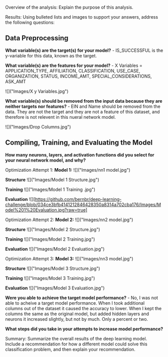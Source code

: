 Overview of the analysis: Explain the purpose of this analysis.

Results: Using bulleted lists and images to support your answers, address the following questions:

## Data Preprocessing

**What variable(s) are the target(s) for your model?**
    - IS_SUCCESSFUL is the y-variable for this data, known as the target. 

**What variable(s) are the features for your model?**
    - X Variables = APPLICATION_TYPE, AFFILIATION, CLASSIFICATION, USE_CASE, ORGANIZATION, STATUS, INCOME_AMT, SPECIAL_CONSIDERATIONS, ASK_AMT

![]("Images/X y Variables.jpg")

**What variable(s) should be removed from the input data because they are neither targets nor features?**
    - EIN and Name should be removed from the data. They are not the target and they are not a feature of this dataset, and therefore is not relevent in this nueral network model. 

![]("Images/Drop Columns.jpg")

## Compiling, Training, and Evaluating the Model

**How many neurons, layers, and activation functions did you select for your neural network model, and why?**

Optimization Attempt 1:
**Model 1:** 
![]("Images/nn1 model.jpg")

**Structure**
![]("Images/Model 1 Structure.jpg")

**Training**
![]("Images/Model 1 Training .jpg")

**Evaluation**
![][https://github.com/bernbr/deep-learning-challenge/blob/034ce3bfb4141212846428350a8314a702cba176/Images/Model%201%20Evaluation.jpg?raw=true]


Optimization Attempt 2:
**Model 2:** 
![]("Images/nn2 model.jpg")

**Structure**
![]("Images/Model 2 Structure.jpg")

**Training**
![]("Images/Model 2 Training.jpg")

**Evaluation**
![]("Images/Model 2 Evaluation.jpg")


Optimization Attempt 3:
**Model 3:** 
![]("Images/nn3 model.jpg")

**Structure**
![]("Images/Model 3 Structure.jpg")

**Training**
![]("Images/Model 3 Training.jpg")

**Evaluation**
![]("Images/Model 3 Evaluation.jpg")





**Were you able to achieve the target model performance?**
    - No, I was not able to acheive a target model performance. When I took additional columns out of the dataset it caused the accuracy to lower. When I kept the columns the same as the original model, but added hidden layers and neurons it increased slightly, but not by much. Only a percent or two. 

**What steps did you take in your attempts to increase model performance?**

Summary: Summarize the overall results of the deep learning model. Include a recommendation for how a different model could solve this classification problem, and then explain your recommendation.